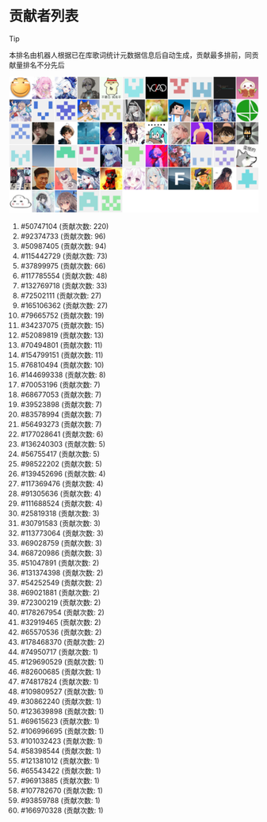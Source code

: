 # 贡献者列表

> [!TIP]
> 本排名由机器人根据已在库歌词统计元数据信息后自动生成，贡献最多排前，同贡献量排名不分先后

![贡献者头像画廊](./CONTRIBUTORS.svg)

1. #50747104 (贡献次数: 220)
2. #92374733 (贡献次数: 96)
3. #50987405 (贡献次数: 94)
4. #115442729 (贡献次数: 73)
5. #37899975 (贡献次数: 66)
6. #117785554 (贡献次数: 48)
7. #132769718 (贡献次数: 33)
8. #72502111 (贡献次数: 27)
9. #165106362 (贡献次数: 27)
10. #79665752 (贡献次数: 19)
11. #34237075 (贡献次数: 15)
12. #52089819 (贡献次数: 13)
13. #70494801 (贡献次数: 11)
14. #154799151 (贡献次数: 11)
15. #76810494 (贡献次数: 10)
16. #144699338 (贡献次数: 8)
17. #70053196 (贡献次数: 7)
18. #68677053 (贡献次数: 7)
19. #39523898 (贡献次数: 7)
20. #83578994 (贡献次数: 7)
21. #56493273 (贡献次数: 7)
22. #177028641 (贡献次数: 6)
23. #136240303 (贡献次数: 5)
24. #56755417 (贡献次数: 5)
25. #98522202 (贡献次数: 5)
26. #139452696 (贡献次数: 4)
27. #117369476 (贡献次数: 4)
28. #91305636 (贡献次数: 4)
29. #111688524 (贡献次数: 4)
30. #25819318 (贡献次数: 3)
31. #30791583 (贡献次数: 3)
32. #113773064 (贡献次数: 3)
33. #69028759 (贡献次数: 3)
34. #68720986 (贡献次数: 3)
35. #51047891 (贡献次数: 2)
36. #131374398 (贡献次数: 2)
37. #54252549 (贡献次数: 2)
38. #69021881 (贡献次数: 2)
39. #72300219 (贡献次数: 2)
40. #178267954 (贡献次数: 2)
41. #32919465 (贡献次数: 2)
42. #65570536 (贡献次数: 2)
43. #178468370 (贡献次数: 2)
44. #74950717 (贡献次数: 1)
45. #129690529 (贡献次数: 1)
46. #82600685 (贡献次数: 1)
47. #74817824 (贡献次数: 1)
48. #109809527 (贡献次数: 1)
49. #30862240 (贡献次数: 1)
50. #123639898 (贡献次数: 1)
51. #69615623 (贡献次数: 1)
52. #106996695 (贡献次数: 1)
53. #101032423 (贡献次数: 1)
54. #58398544 (贡献次数: 1)
55. #121381012 (贡献次数: 1)
56. #65543422 (贡献次数: 1)
57. #96913885 (贡献次数: 1)
58. #107782670 (贡献次数: 1)
59. #93859788 (贡献次数: 1)
60. #166970328 (贡献次数: 1)
